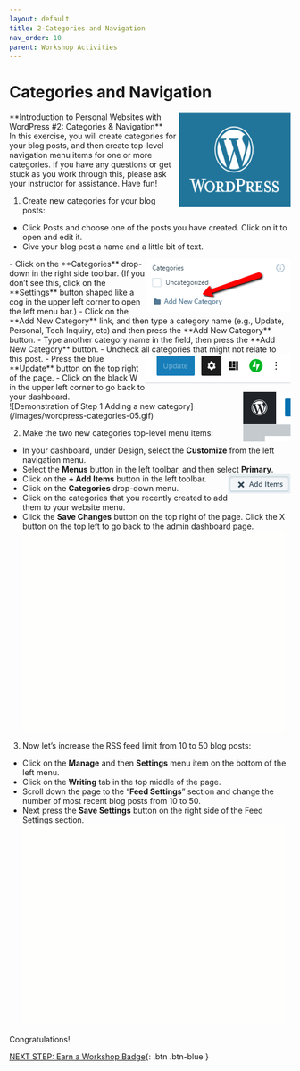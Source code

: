 ```yaml
---
layout: default
title: 2-Categories and Navigation
nav_order: 10
parent: Workshop Activities
---
```

# Categories and Navigation
<img src="images//wordpress-categories-01.png" style="float:right;width:200px;height:170px" alt="wordpress logo."> 
**Introduction to Personal Websites with WordPress #2: Categories & Navigation**<br>
In this exercise, you will create categories for your blog posts, and then create top-level navigation menu items for one or more categories. If you have any questions or get stuck as you work through this, please ask your instructor for assistance. Have fun!

1. Create new categories for your blog posts:
  - Click Posts and choose one of the posts you have created. Click on it to open and edit it. 
  - Give your blog post a name and a little bit of text.
  <img src="images//wordpress-categories-03.png" style="float:right" alt="Add new category."> 
  - Click on the **Categories** drop-down in the right side toolbar. (If you don’t see this, click on the **Settings** button shaped like a cog in the upper left corner to open the left menu bar.)
  - Click on the **Add New Category** link, and then type a category name (e.g., Update, Personal, Tech Inquiry, etc) and then press the **Add New Category** button.
  - Type another category name in the field, then press the **Add New Category** button. 
  - Uncheck all categories that might not relate to this post.
    <img src="images//wordpress-categories-02.png" style="float:right" alt="update button.">  
  - Press the blue **Update** button on the top right of the page.
  - Click on the black W in the upper left corner to go back to your dashboard.
  <img src="images//wordpress-categories-04.png" style="float:right" alt="black W button."><br>
  ![Demonstration of Step 1 Adding a new category](/images/wordpress-categories-05.gif)
  
2. Make the two new categories top-level menu items:
  - In your dashboard, under Design, select the **Customize** from the left navigation menu.
  - Select the **Menus** button in the left toolbar, and then select **Primary**.
  - Click on the **+ Add Items** button in the left toolbar. <img src="images//wordpress-categories-06.png" style="float:right" alt="Add Items button."> 
  - Click on the **Categories** drop-down menu.
  - Click on the categories that you recently created to add them to your website menu.
  - Click the **Save Changes** button on the top right of the page. Click the X button on the top left to go back to the admin dashboard page.<br>
  ![Demonstration of Step 2 Customization](/images/wordpress-categories-07.gif)
  
3. Now let’s increase the RSS feed limit from 10 to 50 blog posts:
  - Click on the **Manage** and then **Settings** menu item on the bottom of the left menu.
  - Click on the **Writing** tab in the top middle of the page.
  - Scroll down the page to the “**Feed Settings**” section and change the number of most recent blog posts from 10 to 50. 
  - Next press the **Save Settings** button on the right side of the Feed Settings section.<br>
  ![Demonstration of Step 3](/images/wordpress-categories-08.gif)<br>

Congratulations!

[NEXT STEP: Earn a Workshop Badge](informal-credentials.html){: .btn .btn-blue }
